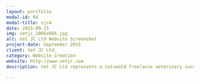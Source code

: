 ```yaml
---
layout: portfolio
modal-id: 04
modal-title: vjc4
date: 2015-09-15
img: vetjc_1066x666.jpg
alt: Vet JC Ltd Website Screenshot
project-date: September 2015
client: Vet JC Ltd.
category: Website Creation
website: http://www.vetjc.com
description: Vet JC Ltd represents a Cotswold freelance veterinary surgeon. They approached Cranston IT for a simple but professional website, to provide a web present. We quickly produced a responsive website to meet Vet JC's needs, which they were thrilled about. The website design was based on the <a href="http://startbootstrap.com/template-overviews/landing-page/" title="Landing Page Theme" target="_blank">Landing Page Theme</a> by Start Bootstrap.

---
```

